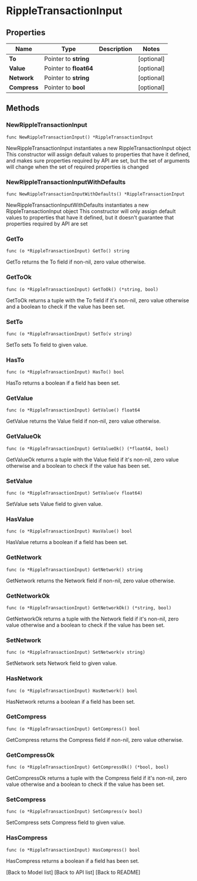 # RippleTransactionInput

## Properties

| Name         | Type                   | Description | Notes       |
| ------------ | ---------------------- | ----------- | ----------- |
| **To**       | Pointer to **string**  |             | \[optional] |
| **Value**    | Pointer to **float64** |             | \[optional] |
| **Network**  | Pointer to **string**  |             | \[optional] |
| **Compress** | Pointer to **bool**    |             | \[optional] |

## Methods

### NewRippleTransactionInput

`func NewRippleTransactionInput() *RippleTransactionInput`

NewRippleTransactionInput instantiates a new RippleTransactionInput object This constructor will assign default values to properties that have it defined, and makes sure properties required by API are set, but the set of arguments will change when the set of required properties is changed

### NewRippleTransactionInputWithDefaults

`func NewRippleTransactionInputWithDefaults() *RippleTransactionInput`

NewRippleTransactionInputWithDefaults instantiates a new RippleTransactionInput object This constructor will only assign default values to properties that have it defined, but it doesn't guarantee that properties required by API are set

### GetTo

`func (o *RippleTransactionInput) GetTo() string`

GetTo returns the To field if non-nil, zero value otherwise.

### GetToOk

`func (o *RippleTransactionInput) GetToOk() (*string, bool)`

GetToOk returns a tuple with the To field if it's non-nil, zero value otherwise and a boolean to check if the value has been set.

### SetTo

`func (o *RippleTransactionInput) SetTo(v string)`

SetTo sets To field to given value.

### HasTo

`func (o *RippleTransactionInput) HasTo() bool`

HasTo returns a boolean if a field has been set.

### GetValue

`func (o *RippleTransactionInput) GetValue() float64`

GetValue returns the Value field if non-nil, zero value otherwise.

### GetValueOk

`func (o *RippleTransactionInput) GetValueOk() (*float64, bool)`

GetValueOk returns a tuple with the Value field if it's non-nil, zero value otherwise and a boolean to check if the value has been set.

### SetValue

`func (o *RippleTransactionInput) SetValue(v float64)`

SetValue sets Value field to given value.

### HasValue

`func (o *RippleTransactionInput) HasValue() bool`

HasValue returns a boolean if a field has been set.

### GetNetwork

`func (o *RippleTransactionInput) GetNetwork() string`

GetNetwork returns the Network field if non-nil, zero value otherwise.

### GetNetworkOk

`func (o *RippleTransactionInput) GetNetworkOk() (*string, bool)`

GetNetworkOk returns a tuple with the Network field if it's non-nil, zero value otherwise and a boolean to check if the value has been set.

### SetNetwork

`func (o *RippleTransactionInput) SetNetwork(v string)`

SetNetwork sets Network field to given value.

### HasNetwork

`func (o *RippleTransactionInput) HasNetwork() bool`

HasNetwork returns a boolean if a field has been set.

### GetCompress

`func (o *RippleTransactionInput) GetCompress() bool`

GetCompress returns the Compress field if non-nil, zero value otherwise.

### GetCompressOk

`func (o *RippleTransactionInput) GetCompressOk() (*bool, bool)`

GetCompressOk returns a tuple with the Compress field if it's non-nil, zero value otherwise and a boolean to check if the value has been set.

### SetCompress

`func (o *RippleTransactionInput) SetCompress(v bool)`

SetCompress sets Compress field to given value.

### HasCompress

`func (o *RippleTransactionInput) HasCompress() bool`

HasCompress returns a boolean if a field has been set.

\[Back to Model list] \[Back to API list] \[Back to README]
